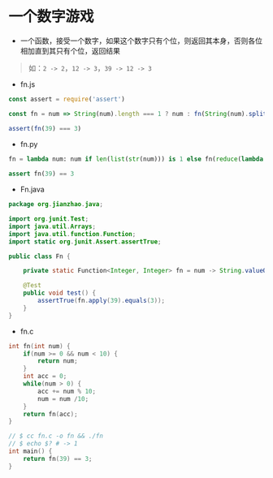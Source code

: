 # 一个数字游戏

- 一个函数，接受一个数字，如果这个数字只有个位，则返回其本身，否则各位相加直到其只有个位，返回结果

> 如：`2 -> 2`，`12 -> 3`，`39 -> 12 -> 3`

- fn.js

```Javascript
const assert = require('assert')

const fn = num => String(num).length === 1 ? num : fn(String(num).split('').map(i => Number(i)).reduce((a, c) => a + c, 0))

assert(fn(39) === 3)
```

- fn.py

```Python
fn = lambda num: num if len(list(str(num))) is 1 else fn(reduce(lambda a, c: a + c, map(lambda i: int(i), list(str(num)))))
    
assert fn(39) == 3
```

- Fn.java

```Java
package org.jianzhao.java;

import org.junit.Test;
import java.util.Arrays;
import java.util.function.Function;
import static org.junit.Assert.assertTrue;

public class Fn {

    private static Function<Integer, Integer> fn = num -> String.valueOf(num).length() == 1 ? num : Fn.fn.apply(Arrays.stream(String.valueOf(num).split("")).mapToInt(Integer::parseInt).reduce(0, (a, c) -> a + c));

    @Test
    public void test() {
        assertTrue(fn.apply(39).equals(3));
    }
}
```

- fn.c

```c
int fn(int num) {
    if(num >= 0 && num < 10) {
        return num;
    }
    int acc = 0;
    while(num > 0) {
        acc += num % 10;
        num = num /10;
    }
    return fn(acc);
}

// $ cc fn.c -o fn && ./fn
// $ echo $? # -> 1
int main() {
    return fn(39) == 3;
}
```